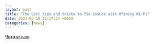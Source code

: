 ```yaml
---
layout: post
title: "The best tips and tricks to fix issues with Xfinity Wi-Fi"
date: 2024-08-10 15:17:54 +0000
categories: [news]
---
```


[Читати далі](https://www.androidpolice.com/xfinity-wi-fi-not-working-tips-and-tricks-tutorial/)
